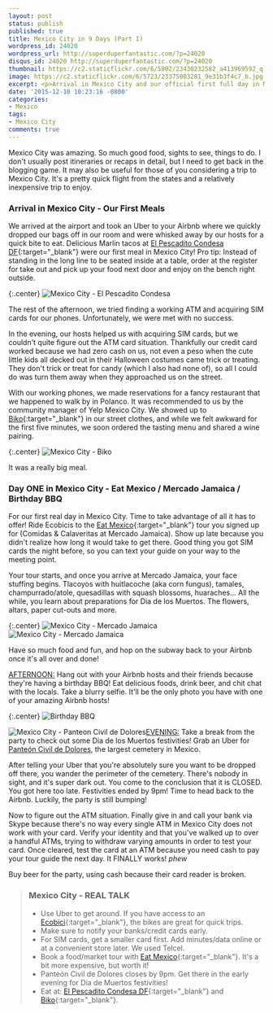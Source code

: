 ```yaml
---
layout: post
status: publish
published: true
title: Mexico City in 9 Days (Part I)
wordpress_id: 24020
wordpress_url: http://superduperfantastic.com/?p=24020
disqus_id: 24020 http://superduperfantastic.com/?p=24020
thumbnail: https://c2.staticflickr.com/6/5802/23430232582_a413969592_q.jpg
image: https://c2.staticflickr.com/6/5723/23375003281_9e31b3f4c7_b.jpg
excerpt: <p>Arrival in Mexico City and our official first full day in Mexico City.  We enjoy our first meals and spend some time learning about Mexico City through its food with a tour with Eat Mexico.</p>
date: '2015-12-10 10:23:16 -0800'
categories:
- Mexico
tags:
- Mexico City
comments: true
---
```

Mexico City was amazing. So much good food, sights to see, things to do. I don't usually post itineraries or recaps in detail, but I need to get back in the blogging game. It may also be useful for those of you considering a trip to Mexico City. It's a pretty quick flight from the states and a relatively inexpensive trip to enjoy.

### Arrival in Mexico City - Our First Meals ###

We arrived at the airport and took an Uber to your Airbnb where we quickly dropped our bags off in our room and were whisked away by our hosts for a quick bite to eat. Delicious Marlin tacos at [El Pescadito Condesa DF](https://www.facebook.com/ElPescaditoCondesaDf){:target="_blank"} were our first meal in Mexico City! Pro tip: Instead of standing in the long line to be seated inside at a table, order at the register for take out and pick up your food next door and enjoy on the bench right outside.

{:.center}
![Mexico City - El Pescadito Condesa](https://c2.staticflickr.com/6/5723/23375003281_9e31b3f4c7_b.jpg)

The rest of the afternoon, we tried finding a working ATM and acquiring SIM cards for our phones. Unfortunately, we were met with no success.

In the evening, our hosts helped us with acquiring SIM cards, but we couldn't quite figure out the ATM card situation. Thankfully our credit card worked because we had zero cash on us, not even a peso when the cute little kids all decked out in their Halloween costumes came trick or treating. They don't trick or treat for candy (which I also had none of), so all I could do was turn them away when they approached us on the street.

With our working phones, we made reservations for a fancy restaurant that we happened to walk by in Polanco. It was recommended to us by the community manager of Yelp Mexico City. We showed up to [Biko](http://www.biko.com.mx/){:target="_blank"} in our street clothes, and while we felt awkward for the first five minutes, we soon ordered the tasting menu and shared a wine pairing.

{:.center}
![Mexico City - Biko](https://c1.staticflickr.com/1/577/23030067343_406d36fc5f_b.jpg)

It was a really big meal.

### Day ONE in Mexico City - Eat Mexico / Mercado Jamaica / Birthday BBQ ###

For our first real day in Mexico City. Time to take advantage of all it has to offer! Ride Ecobicis to the [Eat Mexico](http://eatmexico.com/){:target="_blank"} tour you signed up for (Comidas & Calaveritas at Mercado Jamaica). Show up late because you didn't realize how long it would take to get there. Good thing you got SIM cards the night before, so you can text your guide on your way to the meeting point.

Your tour starts, and once you arrive at Mercado Jamaica, your face stuffing begins. Tlacoyos with huitlacoche (aka corn fungus), tamales, champurrado/atole, quesadillas with squash blossoms, huaraches... All the while, you learn about preparations for Dia de los Muertos. The flowers, altars, paper cut-outs and more.

{:.center}
![Mexico City - Mercado Jamaica](https://c2.staticflickr.com/6/5802/23430232582_a413969592.jpg) ![Mexico City - Mercado Jamaica](https://c2.staticflickr.com/6/5658/23374950341_8875294f8f.jpg)

Have so much food and fun, and hop on the subway back to your Airbnb once it's all over and done!

<u>AFTERNOON:</u> Hang out with your Airbnb hosts and their friends because they're having a birthday BBQ! Eat delicious foods, drink beer, and chit chat with the locals. Take a blurry selfie. It'll be the only photo you have with one of your amazing Airbnb hosts!

{:.center}
![Birthday BBQ](https://c2.staticflickr.com/6/5647/23631292646_e13dc1eb96.jpg)

![Mexico City - Panteon Civil de Dolores](https://c2.staticflickr.com/6/5715/23170407199_50d1049a1f_n.jpg)<u>EVENING:</u> Take a break from the party to check out some Dia de los Muertos festivities! Grab an Uber for [Panteón Civil de Dolores](https://en.wikipedia.org/wiki/Pante%C3%B3n_de_Dolores), the largest cemetery in Mexico.

After telling your Uber that you're absolutely sure you want to be dropped off there, you wander the perimeter of the cemetery. There's nobody in sight, and it's super dark out. You come to the conclusion that it is CLOSED. You got here too late. Festivities ended by 9pm! Time to head back to the Airbnb. Luckily, the party is still bumping!

Now to figure out the ATM situation. Finally give in and call your bank via Skype because there's no way every single ATM in Mexico City does not work with your card. Verify your identity and that you've walked up to over a handful ATMs, trying to withdraw varying amounts in order to test your card. Once cleared, test the card at an ATM because you need cash to pay your tour guide the next day. It FINALLY works! *phew*

Buy beer for the party, using cash because their card reader is broken.

>### Mexico City - REAL TALK ###
>- Use Uber to get around. If you have access to an [Ecobici](https://www.ecobici.df.gob.mx/en){:target="_blank"}, the bikes are great for quick trips.
>- Make sure to notify your banks/credit cards early.
>- For SIM cards, get a smaller card first. Add minutes/data online or at a convenient store later. We used Telcel.
>- Book a food/market tour with [Eat Mexico](http://www.eatmexico.com/){:target="_blank"}. It's a bit more expensive, but worth it!
>- Panteón Civil de Dolores closes by 9pm. Get there in the early evening for Dia de Muertos festivities!
>- Eat at: [El Pescadito Condesa DF](https://www.facebook.com/ElPescaditoCondesaDf){:target="_blank"} and [Biko](http://www.biko.com.mx/){:target="_blank"}.
